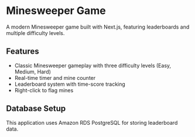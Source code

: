 # Minesweeper Game

A modern Minesweeper game built with Next.js, featuring leaderboards and multiple difficulty levels.

## Features

- Classic Minesweeper gameplay with three difficulty levels (Easy, Medium, Hard)
- Real-time timer and mine counter
- Leaderboard system with time-score tracking
- Right-click to flag mines

## Database Setup

This application uses Amazon RDS PostgreSQL for storing leaderboard data.

